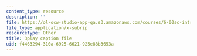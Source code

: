 ```yaml
---
content_type: resource
description: ''
file: https://ol-ocw-studio-app-qa.s3.amazonaws.com/courses/6-00sc-introduction-to-computer-science-and-programming-spring-2011/f4463294310a69256621925e88b3653a_BRjwkgQct28.srt
file_type: application/x-subrip
resourcetype: Other
title: 3play caption file
uid: f4463294-310a-6925-6621-925e88b3653a
---
```

